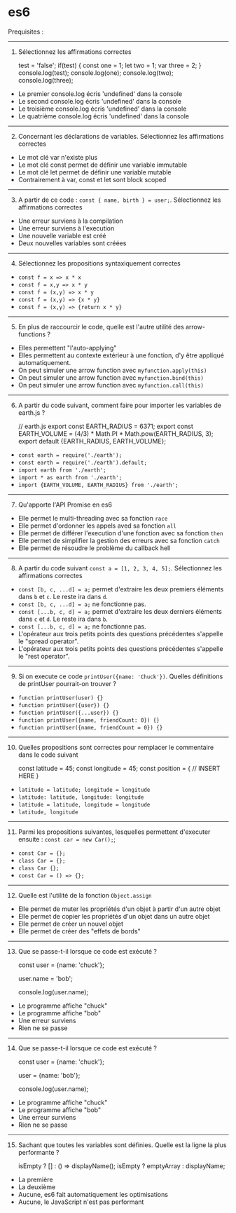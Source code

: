 # es6

Prequisites :

---

1. Sélectionnez les affirmations correctes

    
    test = 'false';
    if(test) {
        const one = 1;
        let two = 1;
        var three = 2;
    }
    console.log(test);
    console.log(one);
    console.log(two);
    console.log(three);

* Le premier console.log écris 'undefined' dans la console
* Le second console.log écris 'undefined' dans la console
* Le troisième console.log écris 'undefined' dans la console
* Le quatrième console.log écris 'undefined' dans la console

---

2. Concernant les déclarations de variables. Sélectionnez les affirmations correctes
* Le mot clé var n'existe plus
* Le mot clé const permet de définir une variable immutable
* Le mot clé let permet de définir une variable mutable
* Contrairement à var, const et let sont block scoped
 
--- 

3. A partir de ce code : `const { name, birth } = user;`. Sélectionnez les affirmations correctes
* Une erreur surviens à la compilation
* Une erreur surviens à l'execution
* Une nouvelle variable est créé
* Deux nouvelles variables sont créées

---

4. Sélectionnez les propositions syntaxiquement correctes

* `const f = x => x * x`
* `const f = x,y => x * y`
* `const f = (x,y) => x * y`
* `const f = (x,y) => {x * y}`
* `const f = (x,y) => {return x * y}`

---

5. En plus de raccourcir le code, quelle est l'autre utilité des arrow-functions ?

* Elles permettent "l'auto-applying"
* Elles permettent au contexte extérieur à une fonction, d'y être appliqué automatiquement.
* On peut simuler une arrow function avec `myfunction.apply(this)`
* On peut simuler une arrow function avec `myfunction.bind(this)`
* On peut simuler une arrow function avec `myfunction.call(this)`

---

6. A partir du code suivant, comment faire pour importer les variables de earth.js ?

    
    // earth.js
    export const EARTH_RADIUS = 6371;
    export const EARTH_VOLUME = (4/3) * Math.PI * Math.pow(EARTH_RADIUS, 3);
    export default {EARTH_RADIUS, EARTH_VOLUME};

* `const earth = require('./earth');`
* `const earth = require('./earth').default;`
* `import earth from './earth';`
* `import * as earth from './earth';`
* `import {EARTH_VOLUME, EARTH_RADIUS} from './earth';`

---

7. Qu'apporte l'API Promise en es6

* Elle permet le multi-threading avec sa fonction `race`
* Elle permet d'ordonner les appels aved sa fonction `all`
* Elle permet de différer l'execution d'une fonction avec sa fonction `then`
* Elle permet de simplifier la gestion des erreurs avec sa fonction `catch`
* Elle permet de résoudre le problème du callback hell

---

8. A partir du code suivant `const a = [1, 2, 3, 4, 5];`. Sélectionnez les affirmations correctes

* `const [b, c, ...d] = a;` permet d'extraire les deux premiers éléments dans `b` et `c`. Le reste ira dans `d`.
* `const [b, c, ...d] = a;` ne fonctionne pas.
* `const [...b, c, d] = a;` permet d'extraire les deux derniers éléments dans `c` et `d`. Le reste ira dans `b`.
* `const [...b, c, d] = a;` ne fonctionne pas.
* L'opérateur aux trois petits points des questions précédentes s'appelle le "spread operator".
* L'opérateur aux trois petits points des questions précédentes s'appelle le "rest operator".

---

9. Si on execute ce code `printUser({name: 'Chuck'})`. Quelles définitions de printUser pourrait-on trouver ?

* `function printUser(user) {}`
* `function printUser({user}) {}`
* `function printUser({...user}) {}`
* `function printUser({name, friendCount: 0}) {}`
* `function printUser({name, friendCount = 0}) {}`

---

10. Quelles propositions sont correctes pour remplacer le commentaire dans le code suivant

    
    const latitude = 45;
    const longitude = 45;
    const position = {
        // INSERT HERE
    }
    
* `latitude = latitude; longitude = longitude`
* `latitude: latitude, longitude: longitude`
* `latitude = latitude, longitude = longitude`
* `latitude, longitude`

---

11. Parmi les propositions suivantes, lesquelles permettent d'executer ensuite : `const car = new Car();`;

* `const Car = {};`
* `class Car = {};`
* `class Car {};`
* `const Car = () => {};`

---

12. Quelle est l'utilité de la fonction `Object.assign`

* Elle permet de muter les propriétés d'un objet à partir d'un autre objet
* Elle permet de copier les propriétés d'un objet dans un autre objet
* Elle permet de créer un nouvel objet
* Elle permet de créer des "effets de bords"

---

13. Que se passe-t-il lorsque ce code est exécuté ?
 
 
    const user = {name: 'chuck'};
    
    user.name = 'bob';
    
    console.log(user.name);
    
* Le programme affiche "chuck"
* Le programme affiche "bob"
* Une erreur surviens
* Rien ne se passe

---

14. Que se passe-t-il lorsque ce code est exécuté ?
 
 
    const user = {name: 'chuck'};
    
    user = {name: 'bob'};
    
    console.log(user.name);
    
* Le programme affiche "chuck"
* Le programme affiche "bob"
* Une erreur surviens
* Rien ne se passe

---

15. Sachant que toutes les variables sont définies. Quelle est la ligne la plus performante ?
 
     
    isEmpty ? [] : () => displayName();
    isEmpty ? emptyArray : displayName;
    
* La première
* La deuxième
* Aucune, es6 fait automatiquement les optimisations
* Aucune, le JavaScript n'est pas performant
  
